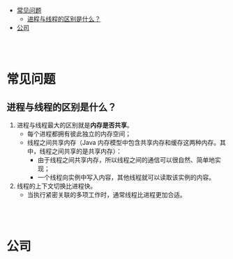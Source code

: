 - [常见问题](#常见问题)
  - [进程与线程的区别是什么？](#进程与线程的区别是什么)
- [公司](#公司)


</br></br>


# 常见问题
## 进程与线程的区别是什么？
1. 进程与线程最大的区别就是**内存是否共享**。
    - 每个进程都拥有彼此独立的内存空间；
    - 线程之间共享内存（Java 内存模型中包含共享内存和缓存这两种内存。其中，线程之间共享的是共享内存）：
        - 由于线程之间共享内存，所以线程之间的通信可以很自然、简单地实现；
        - 一个线程向实例中写入内容，其他线程就可以读取该实例的内容。
2. 线程的上下文切换比进程快。
    - 当执行紧密关联的多项工作时，通常线程比进程更加合适。


</br></br>


# 公司